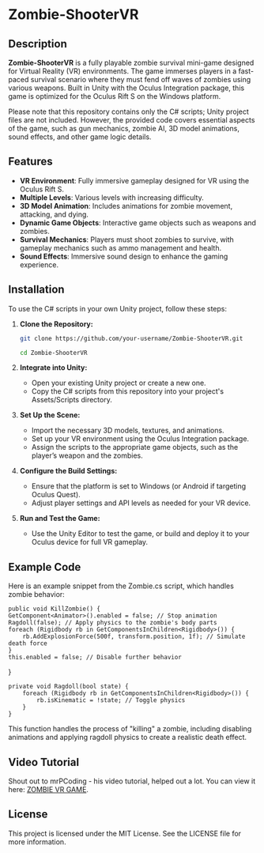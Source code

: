 # Zombie-ShooterVR

## Description
**Zombie-ShooterVR** is a fully playable zombie survival mini-game designed for Virtual Reality (VR) environments. The game immerses players in a fast-paced survival scenario where they must fend off waves of zombies using various weapons. Built in Unity with the Oculus Integration package, this game is optimized for the Oculus Rift S on the Windows platform.

Please note that this repository contains only the C# scripts; Unity project files are not included. However, the provided code covers essential aspects of the game, such as gun mechanics, zombie AI, 3D model animations, sound effects, and other game logic details.

## Features
- **VR Environment**: Fully immersive gameplay designed for VR using the Oculus Rift S.
- **Multiple Levels**: Various levels with increasing difficulty.
- **3D Model Animation**: Includes animations for zombie movement, attacking, and dying.
- **Dynamic Game Objects**: Interactive game objects such as weapons and zombies.
- **Survival Mechanics**: Players must shoot zombies to survive, with gameplay mechanics such as ammo management and health.
- **Sound Effects**: Immersive sound design to enhance the gaming experience.

## Installation
To use the C# scripts in your own Unity project, follow these steps:

1. **Clone the Repository:**
   ```bash
   git clone https://github.com/your-username/Zombie-ShooterVR.git

   cd Zombie-ShooterVR

2. **Integrate into Unity:**

    - Open your existing Unity project or create a new one.
    - Copy the C# scripts from this repository into your project's Assets/Scripts directory.

3. **Set Up the Scene:**

    - Import the necessary 3D models, textures, and animations.
    - Set up your VR environment using the Oculus Integration package.
    - Assign the scripts to the appropriate game objects, such as the player’s weapon and the zombies.

4. **Configure the Build Settings:**

    - Ensure that the platform is set to Windows (or Android if targeting Oculus Quest).
    - Adjust player settings and API levels as needed for your VR device.

5. **Run and Test the Game:**

    - Use the Unity Editor to test the game, or build and deploy it to your Oculus device for full VR gameplay.

## Example Code

Here is an example snippet from the Zombie.cs script, which handles zombie behavior:

    public void KillZombie() {
    GetComponent<Animator>().enabled = false; // Stop animation
    Ragdoll(false); // Apply physics to the zombie's body parts
    foreach (Rigidbody rb in GetComponentsInChildren<Rigidbody>()) {
        rb.AddExplosionForce(500f, transform.position, 1f); // Simulate death force
    }
    this.enabled = false; // Disable further behavior
}

    private void Ragdoll(bool state) {
        foreach (Rigidbody rb in GetComponentsInChildren<Rigidbody>()) {
            rb.isKinematic = !state; // Toggle physics
        }
    }

This function handles the process of "killing" a zombie, including disabling animations and applying ragdoll physics to create a realistic death effect.

## Video Tutorial
Shout out to mrPCoding - his video tutorial, helped out a lot. You can view it here: 
[ZOMBIE VR GAME](https://www.youtube.com/watch?v=Vzzc7BHLs08).

## License
This project is licensed under the MIT License. See the LICENSE file for more information.
